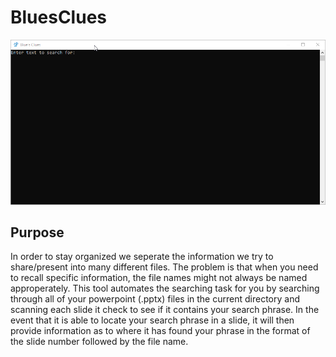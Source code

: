 # BluesClues

![](https://github.com/RoshHour/BluesClues/blob/media/demo.gif?raw=true)

## Purpose
In order to stay organized we seperate the information we try to share/present into many different files. The problem is that when you need to recall specific information, the file names might not always be named approperately. This tool automates the searching task for you by searching through all of your powerpoint (.pptx) files in the current directory and scanning each slide it check to see if it contains your search phrase. In the event that it is able to locate your search phrase in a slide, it will then provide information as to where it has found your phrase in the format of the slide number followed by the file name.